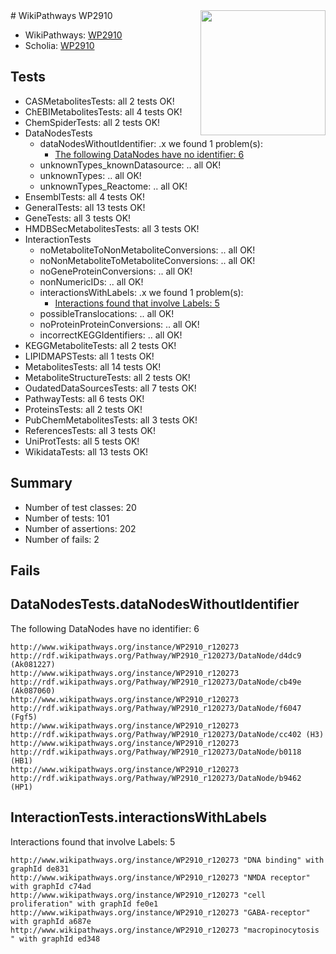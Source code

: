 <img style="float: right; width: 200px" src="https://upload.wikimedia.org/wikipedia/commons/thumb/8/83/Wplogo_with_text_500.png/640px-Wplogo_with_text_500.png" />
# WikiPathways WP2910

* WikiPathways: [WP2910](https://new.wikipathways.org/pathways/WP2910)
* Scholia: [WP2910](https://scholia.toolforge.org/wikipathways/WP2910)
## Tests
* CASMetabolitesTests: all 2 tests OK!
* ChEBIMetabolitesTests: all 4 tests OK!
* ChemSpiderTests: all 2 tests OK!
* DataNodesTests
    * dataNodesWithoutIdentifier: .x we found 1 problem(s):
        * [The following DataNodes have no identifier: 6](#d2d32fa5)
    * unknownTypes_knownDatasource: .. all OK!
    * unknownTypes: .. all OK!
    * unknownTypes_Reactome: .. all OK!
* EnsemblTests: all 4 tests OK!
* GeneralTests: all 13 tests OK!
* GeneTests: all 3 tests OK!
* HMDBSecMetabolitesTests: all 3 tests OK!
* InteractionTests
    * noMetaboliteToNonMetaboliteConversions: .. all OK!
    * noNonMetaboliteToMetaboliteConversions: .. all OK!
    * noGeneProteinConversions: .. all OK!
    * nonNumericIDs: .. all OK!
    * interactionsWithLabels: .x we found 1 problem(s):
        * [Interactions found that involve Labels: 5](#630d267c)
    * possibleTranslocations: .. all OK!
    * noProteinProteinConversions: .. all OK!
    * incorrectKEGGIdentifiers: .. all OK!
* KEGGMetaboliteTests: all 2 tests OK!
* LIPIDMAPSTests: all 1 tests OK!
* MetabolitesTests: all 14 tests OK!
* MetaboliteStructureTests: all 2 tests OK!
* OudatedDataSourcesTests: all 7 tests OK!
* PathwayTests: all 6 tests OK!
* ProteinsTests: all 2 tests OK!
* PubChemMetabolitesTests: all 3 tests OK!
* ReferencesTests: all 3 tests OK!
* UniProtTests: all 5 tests OK!
* WikidataTests: all 13 tests OK!


## Summary

* Number of test classes: 20
* Number of tests: 101
* Number of assertions: 202
* Number of fails: 2

## Fails

<a name="d2d32fa5" />

## DataNodesTests.dataNodesWithoutIdentifier

The following DataNodes have no identifier: 6
```
http://www.wikipathways.org/instance/WP2910_r120273 http://rdf.wikipathways.org/Pathway/WP2910_r120273/DataNode/d4dc9 (Ak081227)
http://www.wikipathways.org/instance/WP2910_r120273 http://rdf.wikipathways.org/Pathway/WP2910_r120273/DataNode/cb49e (Ak087060)
http://www.wikipathways.org/instance/WP2910_r120273 http://rdf.wikipathways.org/Pathway/WP2910_r120273/DataNode/f6047 (Fgf5)
http://www.wikipathways.org/instance/WP2910_r120273 http://rdf.wikipathways.org/Pathway/WP2910_r120273/DataNode/cc402 (H3)
http://www.wikipathways.org/instance/WP2910_r120273 http://rdf.wikipathways.org/Pathway/WP2910_r120273/DataNode/b0118 (HB1)
http://www.wikipathways.org/instance/WP2910_r120273 http://rdf.wikipathways.org/Pathway/WP2910_r120273/DataNode/b9462 (HP1)
```

<a name="630d267c" />

## InteractionTests.interactionsWithLabels

Interactions found that involve Labels: 5
```
http://www.wikipathways.org/instance/WP2910_r120273 "DNA binding" with graphId de831
http://www.wikipathways.org/instance/WP2910_r120273 "NMDA receptor" with graphId c74ad
http://www.wikipathways.org/instance/WP2910_r120273 "cell proliferation" with graphId fe0e1
http://www.wikipathways.org/instance/WP2910_r120273 "GABA-receptor" with graphId a687e
http://www.wikipathways.org/instance/WP2910_r120273 "macropinocytosis
" with graphId ed348
```

